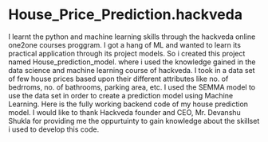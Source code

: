 # House_Price_Prediction.hackveda
I learnt the python and machine learning skills through the hackveda online one2one courses proggram. I got a hang of ML and wanted to learn its practical application through its project models. So i created this project named House_prediction_model. where i used the knowledge gained in the data science and machine learning course of hackveda. I took in a data set of few house prices based upon their different attributes like no. of bedrroms, no. of bathrooms, parking area, etc. I used the SEMMA model to use the data set in order to create a prediction model using Machine Learning. Here is the fully working backend code of my house prediction model.
I would like to thank Hackveda founder and CEO, Mr. Devanshu Shukla for providing me the oppurtuinty to gain knowledge about the skillset i used to develop this code.
